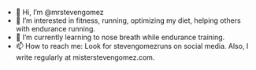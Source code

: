 - 👋 Hi, I’m @mrstevengomez
- 👀 I’m interested in fitness, running, optimizing my diet, helping others with endurance running.
- 🌱 I’m currently learning to nose breath while endurance training.
- 📫 How to reach me: Look for stevengomezruns on social media. Also, I write regularly at misterstevengomez.com.

<!---
mrstevengomez/mrstevengomez is a ✨ special ✨ repository because its `README.md` (this file) appears on your GitHub profile.
You can click the Preview link to take a look at your changes.
--->
